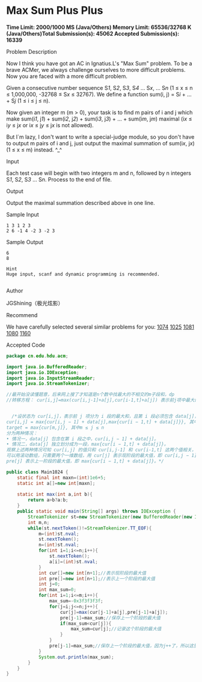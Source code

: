 # Max Sum Plus Plus

**Time Limit: 2000/1000 MS (Java/Others)    Memory Limit: 65536/32768 K (Java/Others)Total Submission(s): 45062    Accepted Submission(s): 16339**

Problem Description

Now I think you have got an AC in Ignatius.L's "Max Sum" problem. To be a brave ACMer, we always challenge ourselves to more difficult problems. Now you are faced with a more difficult problem.

Given a consecutive number sequence S*1*, S*2*, S*3*, S*4* ... S*x*, ... S*n* (1 ≤ x ≤ n ≤ 1,000,000, -32768 ≤ S*x* ≤ 32767). We define a function sum(i, j) = S*i* + ... + S*j* (1 ≤ i ≤ j ≤ n).

Now given an integer m (m > 0), your task is to find m pairs of i and j which make sum(i*1*, j*1*) + sum(i*2*, j*2*) + sum(i*3*, j*3*) + ... + sum(i*m*, j*m*) maximal (i*x* ≤ i*y* ≤ j*x* or i*x* ≤ j*y* ≤ j*x* is not allowed).

But I`m lazy, I don't want to write a special-judge module, so you don't have to output m pairs of i and j, just output the maximal summation of sum(i*x*, j*x*)(1 ≤ x ≤ m) instead. ^_^

 



Input

Each test case will begin with two integers m and n, followed by n integers S*1*, S*2*, S*3* ... S*n*.
Process to the end of file.

 



Output

Output the maximal summation described above in one line.

 



Sample Input

```
1 3 1 2 3
2 6 -1 4 -2 3 -2 3
```

 



Sample Output

```
6
8

Hint
Huge input, scanf and dynamic programming is recommended.
 
```

 



Author

JGShining（极光炫影）

 



Recommend

We have carefully selected several similar problems for you:  [1074](http://acm.hdu.edu.cn/showproblem.php?pid=1074) [1025](http://acm.hdu.edu.cn/showproblem.php?pid=1025) [1081](http://acm.hdu.edu.cn/showproblem.php?pid=1081) [1080](http://acm.hdu.edu.cn/showproblem.php?pid=1080) [1160](http://acm.hdu.edu.cn/showproblem.php?pid=1160) 





Accepted Code

```java
package cn.edu.hdu.acm;

import java.io.BufferedReader;
import java.io.IOException;
import java.io.InputStreamReader;
import java.io.StreamTokenizer;

//最开始没读懂题意，后来网上搜了才知道是n个数中找最大的不相交的m子段和，dp
//转移方程： cur[i,j]=max(cur[i,j-1]+a[j],cur[i-1,t]+a[j]) 表示前j项中最大的i个字段的最大和


  /*设状态为 cur[i,j]，表示前 j 项分为 i 段的最大和，且第 i 段必须包含 data[j]，则状态转移方程如下：
cur[i,j] = max{cur[i,j − 1] + data[j],max{cur[i − 1,t] + data[j]}}, 其中i ≤ j ≤ n,i − 1 ≤ t < j
target = max{cur[m,j]}, 其中m ≤ j ≤ n
分为两种情况：
• 情况一，data[j] 包含在第 i 段之中，cur[i,j − 1] + data[j]。
• 情况二，data[j] 独立划分成为一段，max{cur[i − 1,t] + data[j]}。
观察上述两种情况可知 cur[i,j] 的值只和 cur[i,j-1] 和 cur[i-1,t] 这两个值相关，因此不需要二维数组，
可以用滚动数组，只需要两个一维数组，用 cur[j] 表示现阶段的最大值，即 cur[i,j − 1] + data[j]，用
pre[j] 表示上一阶段的最大值，即 max{cur[i − 1,t] + data[j]}。*/

public class Main1024 {
	static final int maxn=(int)1e6+5;
	static int a[]=new int[maxn];
	
	static int max(int a,int b){
		return a>b?a:b;
	}
	public static void main(String[] args) throws IOException {
		StreamTokenizer st=new StreamTokenizer(new BufferedReader(new InputStreamReader(System.in)));
		int m,n;
		while(st.nextToken()!=StreamTokenizer.TT_EOF){
			m=(int)st.nval;
			st.nextToken();
			n=(int)st.nval;
			for(int i=1;i<=n;i++){
				st.nextToken();
				a[i]=(int)st.nval;
			}
			int cur[]=new int[n+1];//表示现阶段的最大值
			int pre[]=new int[n+1];//表示上一个阶段的最大值
			int j=0;
			int max_sum=0;
			for(int i=1;i<=m;i++){
				max_sum=-0x3f3f3f3f;
				for(j=i;j<=n;j++){
					cur[j]=max(cur[j-1]+a[j],pre[j-1]+a[j]);
					pre[j-1]=max_sum;//保存上一个阶段的最大值
					if(max_sum<cur[j]){
						max_sum=cur[j];//记录这个阶段的最大值
					}
				}
				pre[j-1]=max_sum;//保存上一个阶段的最大值，因为j++了，所以这里是j-1
			}
			System.out.println(max_sum);
		}
	}
}
```

